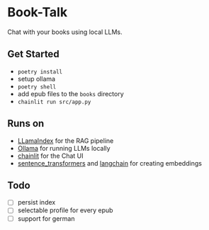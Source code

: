 # Book-Talk

Chat with your books using local LLMs.

## Get Started

- `poetry install`
- setup ollama
- `poetry shell`
- add epub files to the `books` directory
- `chainlit run src/app.py`

## Runs on

- [LLamaIndex](https://www.llamaindex.ai/) for the RAG pipeline
- [Ollama](https://ollama.com/) for running LLMs locally
- [chainlit](https://docs.chainlit.io/get-started/overview) for the Chat UI
- [sentence_transformers](https://www.sbert.net/) and [langchain](https://www.langchain.com/) for creating embeddings

## Todo

- [ ] persist index
- [ ] selectable profile for every epub
- [ ] support for german
